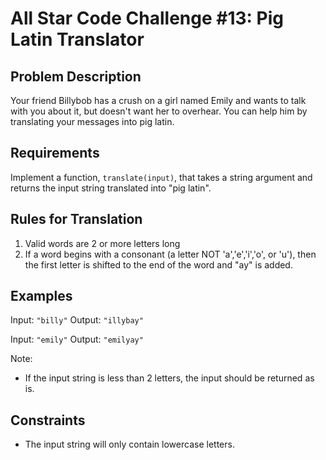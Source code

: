 # All Star Code Challenge #13: Pig Latin Translator

## Problem Description

Your friend Billybob has a crush on a girl named Emily and wants to talk with you about it, but doesn't want her to overhear. You can help him by translating your messages into pig latin.

## Requirements

Implement a function, `translate(input)`, that takes a string argument and returns the input string translated into "pig latin".

## Rules for Translation

1. Valid words are 2 or more letters long
2. If a word begins with a consonant (a letter NOT 'a','e','i','o', or 'u'), then the first letter is shifted to the end of the word and "ay" is added.

## Examples

Input: `"billy"`
Output: `"illybay"`

Input: `"emily"`
Output: `"emilyay"`

Note:

- If the input string is less than 2 letters, the input should be returned as is.

## Constraints

- The input string will only contain lowercase letters.
